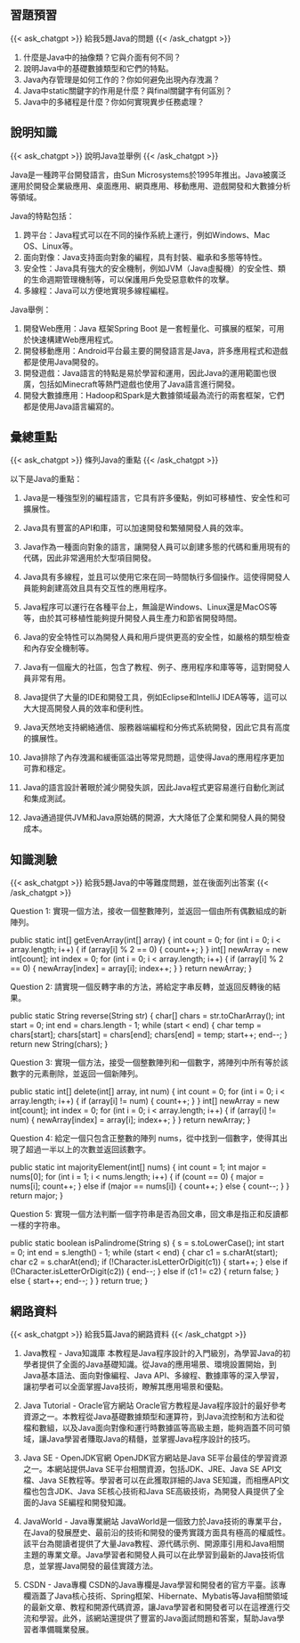 ## 習題預習
{{< ask_chatgpt >}}
給我5題Java的問題
{{< /ask_chatgpt >}}



1. 什麼是Java中的抽像類？它與介面有何不同？
2. 說明Java中的基礎數據類型和它們的特點。
3. Java內存管理是如何工作的？你如何避免出現內存洩漏？
4. Java中static關鍵字的作用是什麼？與final關鍵字有何區別？
5. Java中的多緒程是什麼？你如何實現異步任務處理？   

## 說明知識
{{< ask_chatgpt >}}
說明Java並舉例
{{< /ask_chatgpt >}}



Java是一種跨平台開發語言，由Sun Microsystems於1995年推出。Java被廣泛運用於開發企業級應用、桌面應用、網頁應用、移動應用、遊戲開發和大數據分析等領域。

Java的特點包括：
1. 跨平台：Java程式可以在不同的操作系統上運行，例如Windows、Mac OS、Linux等。
2. 面向對像：Java支持面向對象的編程，具有封裝、繼承和多態等特性。
3. 安全性：Java具有強大的安全機制，例如JVM（Java虛擬機）的安全性、類的生命週期管理機制等，可以保護用戶免受惡意軟件的攻擊。
4. 多線程：Java可以方便地實現多線程編程。

Java舉例：
1. 開發Web應用：Java 框架Spring Boot 是一套輕量化、可擴展的框架，可用於快速構建Web應用程式。
2. 開發移動應用：Android平台最主要的開發語言是Java，許多應用程式和遊戲都是使用Java開發的。
3. 開發遊戲：Java語言的特點是易於學習和運用，因此Java的運用範圍也很廣，包括如Minecraft等熱門遊戲也使用了Java語言進行開發。
4. 開發大數據應用：Hadoop和Spark是大數據領域最為流行的兩套框架，它們都是使用Java語言編寫的。   

## 彙總重點
{{< ask_chatgpt >}}
條列Java的重點
{{< /ask_chatgpt >}}



以下是Java的重點：

1. Java是一種強型別的編程語言，它具有許多優點，例如可移植性、安全性和可擴展性。

2. Java具有豐富的API和庫，可以加速開發和繁殖開發人員的效率。

3. Java作為一種面向對象的語言，讓開發人員可以創建多態的代碼和重用現有的代碼，因此非常適用於大型項目開發。

4. Java具有多線程，並且可以使用它來在同一時間執行多個操作。這使得開發人員能夠創建高效且具有交互性的應用程序。

5. Java程序可以運行在各種平台上，無論是Windows、Linux還是MacOS等等，由於其可移植性能夠提升開發人員生產力和節省開發時間。

6. Java的安全特性可以為開發人員和用戶提供更高的安全性，如嚴格的類型檢查和內存安全機制等。

7. Java有一個龐大的社區，包含了教程、例子、應用程序和庫等等，這對開發人員非常有用。

8. Java提供了大量的IDE和開發工具，例如Eclipse和IntelliJ IDEA等等，這可以大大提高開發人員的效率和便利性。

9. Java天然地支持網絡通信、服務器端編程和分佈式系統開發，因此它具有高度的擴展性。

10. Java排除了內存洩漏和緩衝區溢出等常見問題，這使得Java的應用程序更加可靠和穩定。

11. Java的語言設計著眼於減少開發失誤，因此Java程式更容易進行自動化測試和集成測試。

12. Java通過提供JVM和Java原始碼的開源，大大降低了企業和開發人員的開發成本。   

## 知識測驗
{{< ask_chatgpt >}}
給我5題Java的中等難度問題，並在後面列出答案
{{< /ask_chatgpt >}}



Question 1:
實現一個方法，接收一個整數陣列，並返回一個由所有偶數組成的新陣列。

public static int[] getEvenArray(int[] array) {
    int count = 0;
    for (int i = 0; i < array.length; i++) {
        if (array[i] % 2 == 0) {
            count++;
        }
    }
    int[] newArray = new int[count];
    int index = 0;
    for (int i = 0; i < array.length; i++) {
        if (array[i] % 2 == 0) {
            newArray[index] = array[i];
            index++;
        }
    }
    return newArray;
}

Question 2:
請實現一個反轉字串的方法，將給定字串反轉，並返回反轉後的結果。

public static String reverse(String str) {
    char[] chars = str.toCharArray();
    int start = 0;
    int end = chars.length - 1;
    while (start < end) {
        char temp = chars[start];
        chars[start] = chars[end];
        chars[end] = temp;
        start++;
        end--;
    }
    return new String(chars);
}

Question 3:
實現一個方法，接受一個整數陣列和一個數字，將陣列中所有等於該數字的元素刪除，並返回一個新陣列。

public static int[] delete(int[] array, int num) {
    int count = 0;
    for (int i = 0; i < array.length; i++) {
        if (array[i] != num) {
            count++;
        }
    }
    int[] newArray = new int[count];
    int index = 0;
    for (int i = 0; i < array.length; i++) {
        if (array[i] != num) {
            newArray[index] = array[i];
            index++;
        }
    }
    return newArray;
}

Question 4:
給定一個只包含正整數的陣列 nums，從中找到一個數字，使得其出現了超過一半以上的次數並返回該數字。

public static int majorityElement(int[] nums) {
    int count = 1;
    int major = nums[0];
    for (int i = 1; i < nums.length; i++) {
        if (count == 0) {
            major = nums[i];
            count++;
        } else if (major == nums[i]) {
            count++;
        } else {
            count--;
        }
    }
    return major;
}

Question 5:
實現一個方法判斷一個字符串是否為回文串，回文串是指正和反讀都一樣的字符串。

public static boolean isPalindrome(String s) {
    s = s.toLowerCase();
    int start = 0;
    int end = s.length() - 1;
    while (start < end) {
        char c1 = s.charAt(start);
        char c2 = s.charAt(end);
        if (!Character.isLetterOrDigit(c1)) {
            start++;
        } else if (!Character.isLetterOrDigit(c2)) {
            end--;
        } else if (c1 != c2) {
            return false;
        } else {
            start++;
            end--;
        }
    }
    return true;
}   

## 網路資料
{{< ask_chatgpt >}}
給我5篇Java的網路資料
{{< /ask_chatgpt >}}



1. Java教程 - Java知識庫 
本教程是Java程序設計的入門級別，為學習Java的初學者提供了全面的Java基礎知識。從Java的應用場景、環境設置開始，到Java基本語法、面向對像編程、Java API、多線程、數據庫等的深入學習，讓初學者可以全面掌握Java技術，瞭解其應用場景和優點。

2. Java Tutorial - Oracle官方網站 
Oracle官方教程是Java程序設計的最好參考資源之一。本教程從Java基礎數據類型和運算符，到Java流控制和方法和從檔和數組，以及Java面向對像和運行時數據區等高級主題，能夠涵蓋不同可領域，讓Java學習者賺取Java的精髓，並掌握Java程序設計的技巧。

3. Java SE - OpenJDK官網
OpenJDK官方網站是Java SE平台最佳的學習資源之一。本網站提供Java SE平台相關資源，包括JDK、JRE、Java SE API文檔、Java SE教程等。學習者可以在此獲取詳細的Java SE知識，而相應API文檔也包含JDK、Java SE核心技術和Java SE高級技術，為開發人員提供了全面的Java SE編程和開發知識。

4. JavaWorld - Java專業網站
JavaWorld是一個致力於Java技術的專業平台，在Java的發展歷史、最前沿的技術和開發的優秀實踐方面具有極高的權威性。該平台為閱讀者提供了大量Java教程、源代碼示例、開源庫引用和Java相關主題的專業文章。Java學習者和開發人員可以在此學習到最新的Java技術信息，並掌握Java開發的最佳實踐方法。

5. CSDN - Java專欄
CSDN的Java專欄是Java學習和開發者的官方平臺。該專欄涵蓋了Java核心技術、Spring框架、Hibernate、Mybatis等Java相關領域的最新文章、教程和開源代碼資源，讓Java學習者和開發者可以在這裡進行交流和學習。此外，該網站還提供了豐富的Java面試問題和答案，幫助Java學習者準備職業發展。   

